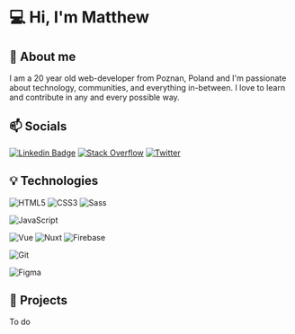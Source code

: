 # 💻  Hi, I'm Matthew
## 👋 About me
I am a 20 year old web-developer from Poznan, Poland and I'm passionate about technology, communities, and everything in-between. I love to learn and contribute in any and every possible way.
## 📫 Socials
[![Linkedin Badge](https://img.shields.io/badge/-LinkedIn-blue?style=flat-square&logo=Linkedin&logoColor=white&link=https://www.linkedin.com/in/mateuszcwojdzinski/)](https://www.linkedin.com/in/mateuszcwojdzinski/) [![Stack Overflow](https://img.shields.io/badge/-StackOverflow-orange?style=flat-square&logo=StackOverflow&logoColor=white&link=https://stackoverflow.com/users/12361358/mateusz-cwojdzinski?tab=profile)](https://stackoverflow.com/users/12361358/mateusz-cwojdzinski?tab=profile) [![Twitter](https://img.shields.io/badge/-Twitter-white?style=flat-square&logo=Twitter&logoColor=white&link=https://twitter.com/cwojdzinskim)](https://twitter.com/cwojdzinskim)
## 💡 Technologies
![HTML5](https://img.shields.io/badge/-HTML5-E34F26?style=flat-square&logo=html5&logoColor=white) ![CSS3](https://img.shields.io/badge/-CSS3-1572B6?style=flat-square&logo=css3) ![Sass](https://img.shields.io/badge/-Sass-mediumvioletred?style=flat-square&logo=Sass&logoColor=pink)

![JavaScript](https://img.shields.io/badge/-JavaScript-black?style=flat-square&logo=javascript&)

![Vue](https://img.shields.io/badge/-Vue-teal?style=flat-square&logo=Vue.js) ![Nuxt](https://img.shields.io/badge/-Nuxt-teal?style=flat-square&logo=Nuxt.js)
![Firebase](https://img.shields.io/badge/-Firebase-orange?style=flat-square&logo=Firebase&logoColor=white)

![Git](https://img.shields.io/badge/-Git-black?style=flat-square&logo=git)

![Figma](https://img.shields.io/badge/-Figma-gray?style=flat-square&logo=Figma)

## 💾 Projects
To do
